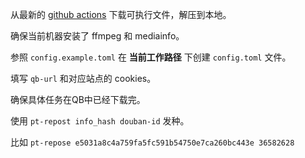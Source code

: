 从最新的 [github actions](https://github.com/trim21/pt-repost/actions/workflows/build.yaml)
下载可执行文件，解压到本地。

确保当前机器安装了 ffmpeg 和 mediainfo。

参照 `config.example.toml` 在 **当前工作路径** 下创建 `config.toml` 文件。

填写 `qb-url` 和对应站点的 cookies。

确保具体任务在QB中已经下载完。

使用 `pt-repost info_hash douban-id` 发种。

比如 `pt-repose e5031a8c4a759fa5fc591b54750e7ca260bc443e 36582628`
